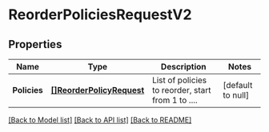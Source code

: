 # ReorderPoliciesRequestV2

## Properties
Name | Type | Description | Notes
------------ | ------------- | ------------- | -------------
**Policies** | [**[]ReorderPolicyRequest**](ReorderPolicyRequest.md) | List of policies to reorder, start from 1 to .... | [default to null]

[[Back to Model list]](../README.md#documentation-for-models) [[Back to API list]](../README.md#documentation-for-api-endpoints) [[Back to README]](../README.md)


